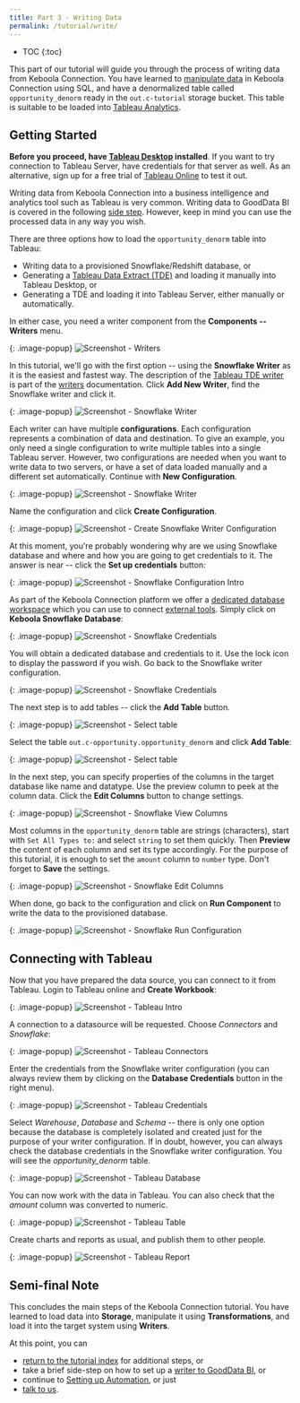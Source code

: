 ```yaml
---
title: Part 3 - Writing Data
permalink: /tutorial/write/
---
```


* TOC
{:toc}

This part of our tutorial will guide you through the process of writing data from Keboola Connection. 
You have learned to [manipulate data](/tutorial/manipulate/) in Keboola Connection using SQL, 
and have a denormalized table called `opportunity_denorm` ready in the `out.c-tutorial` storage bucket. 
This table is suitable to be loaded into [Tableau Analytics](http://www.tableau.com/). 

## Getting Started

**Before you proceed, have [Tableau Desktop](http://www.tableau.com/products/desktop) installed**.
If you want to try connection to Tableau Server, have credentials for that server as well. 
As an alternative, sign up for a free trial of [Tableau Online](http://www.tableau.com/products/cloud-bi) to test it out.

Writing data from Keboola Connection into a business intelligence and analytics tool such as Tableau is very common. 
Writing data to GoodData BI is covered in the following [side step](/tutorial/write/gooddata/). 
However, keep in mind you can use the processed data in any way you wish.   

There are three options how to load the `opportunity_denorm` table into Tableau:

- Writing data to a provisioned Snowflake/Redshift database, or
- Generating a [Tableau Data Extract (TDE)](http://www.tableau.com/about/blog/2014/7/understanding-tableau-data-extracts-part1) 
and loading it manually into Tableau Desktop, or
- Generating a TDE and loading it into Tableau Server, either manually or automatically.

In either case, you need a writer component from the **Components -- Writers** menu. 

{: .image-popup}
![Screenshot - Writers](/tutorial/write/writers-intro.png)

In this tutorial, we'll go with the first option -- using the **Snowflake Writer** as it is the easiest and fastest way. 
The description of the [Tableau TDE writer](/components/writers/bi-tools/tableau/) is part of the [writers](/components/writers/) 
documentation. Click **Add New Writer**, find the Snowflake writer and click it.

{: .image-popup}
![Screenshot - Snowflake Writer](/tutorial/write/writers-intro-2.png)

Each writer can have multiple **configurations**. Each configuration represents a combination of data and destination. 
To give an example, you only need a single configuration to write multiple tables into a single Tableau server. 
However, two configurations are needed when you want to write data to two servers, or 
have a set of data loaded manually and a different set automatically. 
Continue with **New Configuration**.

{: .image-popup}
![Screenshot - Snowflake Writer](/tutorial/write/snowflake-intro.png)

Name the configuration and click **Create Configuration**.

{: .image-popup}
![Screenshot - Create Snowflake Writer Configuration](/tutorial/write/snowflake-create-config.png)

At this moment, you're probably wondering why are we using Snowflake database and where and how you are going to
get credentials to it. The answer is near -- click the **Set up credentials** button:

{: .image-popup}
![Screenshot - Snowflake Configuration Intro](/tutorial/write/snowflake-config.png)

As part of the Keboola Connection platform we offer a 
[dedicated database workspace](/components/writers/database/snowflake/#keboola-snowflake-database) which you can use to connect
[external tools](/components/writers/database/snowflake/#using-keboola-provisioned-database). Simply click
on **Keboola Snowflake Database**:

{: .image-popup}
![Screenshot - Snowflake Credentials](/tutorial/write/snowflake-credentials.png)

You will obtain a dedicated database and credentials to it. Use the lock icon to display 
the password if you wish. Go back to the Snowflake writer configuration.

{: .image-popup}
![Screenshot - Snowflake Credentials](/tutorial/write/snowflake-credentials-2.png)

The next step is to add tables -- click the **Add Table** button.

{: .image-popup}
![Screenshot - Select table](/tutorial/write/tableau-select-table.png)

Select the table `out.c-opportunity.opportunity_denorm` and click **Add Table**:

{: .image-popup}
![Screenshot - Select table](/tutorial/write/tableau-select-table-2.png)

In the next step, you can specify properties of the columns in the target database like name and datatype.
Use the preview column to peek at the column data. Click the **Edit Columns** button to change settings.

{: .image-popup}
![Screenshot - Snowflake View Columns](/tutorial/write/snowflake-columns.png)

Most columns in the `opportunity_denorm` table are strings (characters), start 
with `Set All Types to:` and select `string` to set them quickly. 
Then **Preview** the content of each column and set its type accordingly.
For the purpose of this tutorial, it is enough to set the `amount` column to `number` type.
Don't forget to **Save** the settings.

{: .image-popup}
![Screenshot - Snowflake Edit Columns](/tutorial/write/snowflake-columns-2.png)

When done, go back to the configuration and click on **Run Component** to write the 
data to the provisioned database.

{: .image-popup}
![Screenshot - Snowflake Run Configuration](/tutorial/write/snowflake-run.png)

## Connecting with Tableau
Now that you have prepared the data source, you can connect to it from Tableau. Login to Tableau online
and **Create Workbook**:

{: .image-popup}
![Screenshot - Tableau Intro](/tutorial/write/tableau-1.png)

A connection to a datasource will be requested. Choose *Connectors* and *Snowflake*:

{: .image-popup}
![Screenshot - Tableau Connectors](/tutorial/write/tableau-2.png)

Enter the credentials from the Snowflake writer configuration (you can always review them by
clicking on the **Database Credentials** button in the right menu).

{: .image-popup}
![Screenshot - Tableau Credentials](/tutorial/write/tableau-3.png)

Select *Warehouse*, *Database* and *Schema* -- there is only one option because the database is completely
isolated and created just for the purpose of your writer configuration. If in doubt, however, you can 
always check the database credentials in the Snowflake writer configuration.
You will see the *opportunity_denorm* table.

{: .image-popup}
![Screenshot - Tableau Database](/tutorial/write/tableau-4.png)

You can now work with the data in Tableau. 
You can also check that the *amount* column was converted to numeric.

{: .image-popup}
![Screenshot - Tableau Table](/tutorial/write/tableau-5.png)

Create charts and reports as usual, and publish them to other people. 

{: .image-popup}
![Screenshot - Tableau Report](/tutorial/write/tableau-6.png)

## Semi-final Note
This concludes the main steps of the Keboola Connection tutorial. You have learned to load data into **Storage**, 
manipulate it using **Transformations**, and load it into the target system using **Writers**. 

At this point, you can

- [return to the tutorial index](/tutorial/) for additional steps, or 
- take a brief side-step on how to set up a [writer to GoodData BI](/tutorial/write/gooddata/), or
- continue to [Setting up Automation](/tutorial/automate/), or just
- [talk to us](/).
